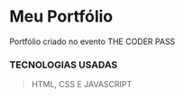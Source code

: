 # Meu Portfólio

Portfólio criado no evento THE CODER PASS 

### TECNOLOGIAS USADAS
> HTML,
> CSS E 
> JAVASCRIPT

